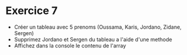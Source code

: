 # Exercice 7
- Créer un tableau avec 5 prenoms (Oussama, Karis, Jordano, Zidane, Sergen)
- Supprimez  Jordano et Sergen du tableau a l'aide d'une methode
- Affichez dans la console le contenu de l'array
